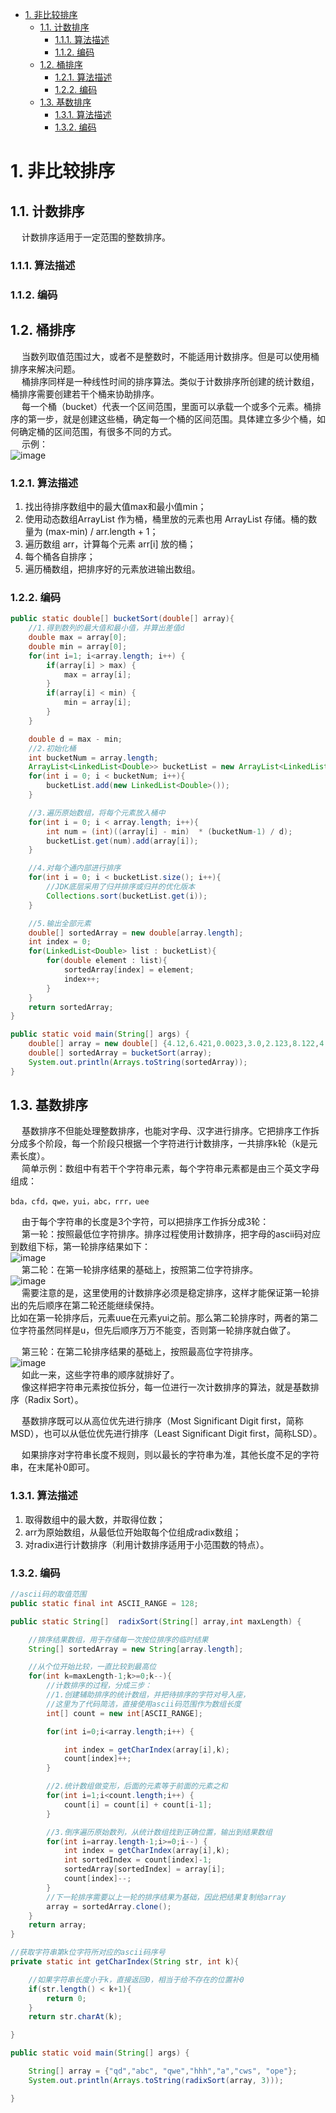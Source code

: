 

<!-- TOC -->

- [1. 非比较排序](#1-非比较排序)
    - [1.1. 计数排序](#11-计数排序)
        - [1.1.1. 算法描述](#111-算法描述)
        - [1.1.2. 编码](#112-编码)
    - [1.2. 桶排序](#12-桶排序)
        - [1.2.1. 算法描述](#121-算法描述)
        - [1.2.2. 编码](#122-编码)
    - [1.3. 基数排序](#13-基数排序)
        - [1.3.1. 算法描述](#131-算法描述)
        - [1.3.2. 编码](#132-编码)

<!-- /TOC -->

# 1. 非比较排序
## 1.1. 计数排序  
&emsp; 计数排序适用于一定范围的整数排序。

### 1.1.1. 算法描述  

### 1.1.2. 编码  


## 1.2. 桶排序  
&emsp; 当数列取值范围过大，或者不是整数时，不能适用计数排序。但是可以使用桶排序来解决问题。  
&emsp; 桶排序同样是一种线性时间的排序算法。类似于计数排序所创建的统计数组，桶排序需要创建若干个桶来协助排序。  
&emsp; 每一个桶（bucket）代表一个区间范围，里面可以承载一个或多个元素。桶排序的第一步，就是创建这些桶，确定每一个桶的区间范围。具体建立多少个桶，如何确定桶的区间范围，有很多不同的方式。  
&emsp; 示例：  
![image](https://gitee.com/wt1814/pic-host/raw/master/images/java/function/function-7.png)  

### 1.2.1. 算法描述
1. 找出待排序数组中的最大值max和最小值min；
2. 使用动态数组ArrayList 作为桶，桶里放的元素也用 ArrayList 存储。桶的数量为 (max-min) / arr.length + 1；
3. 遍历数组 arr，计算每个元素 arr[i] 放的桶；
4. 每个桶各自排序；
5. 遍历桶数组，把排序好的元素放进输出数组。

### 1.2.2. 编码

```java
public static double[] bucketSort(double[] array){
    //1.得到数列的最大值和最小值，并算出差值d
    double max = array[0];
    double min = array[0];
    for(int i=1; i<array.length; i++) {
        if(array[i] > max) {
            max = array[i];
        }
        if(array[i] < min) {
            min = array[i];
        }
    }

    double d = max - min;
    //2.初始化桶
    int bucketNum = array.length;
    ArrayList<LinkedList<Double>> bucketList = new ArrayList<LinkedList<Double>>(bucketNum);
    for(int i = 0; i < bucketNum; i++){
        bucketList.add(new LinkedList<Double>());
    }

    //3.遍历原始数组，将每个元素放入桶中
    for(int i = 0; i < array.length; i++){
        int num = (int)((array[i] - min)  * (bucketNum-1) / d);
        bucketList.get(num).add(array[i]);
    }

    //4.对每个通内部进行排序
    for(int i = 0; i < bucketList.size(); i++){
        //JDK底层采用了归并排序或归并的优化版本
        Collections.sort(bucketList.get(i));
    }

    //5.输出全部元素
    double[] sortedArray = new double[array.length];
    int index = 0;
    for(LinkedList<Double> list : bucketList){
        for(double element : list){
            sortedArray[index] = element;
            index++;
        }
    }
    return sortedArray;
}

public static void main(String[] args) {
    double[] array = new double[] {4.12,6.421,0.0023,3.0,2.123,8.122,4.12, 10.09};
    double[] sortedArray = bucketSort(array);
    System.out.println(Arrays.toString(sortedArray));
}
```  

## 1.3. 基数排序  
&emsp; 基数排序不但能处理整数排序，也能对字母、汉字进行排序。它把排序工作拆分成多个阶段，每一个阶段只根据一个字符进行计数排序，一共排序k轮（k是元素长度）。  
&emsp; 简单示例：数组中有若干个字符串元素，每个字符串元素都是由三个英文字母组成：  

    bda，cfd，qwe，yui，abc，rrr，uee
  
&emsp; 由于每个字符串的长度是3个字符，可以把排序工作拆分成3轮：  
&emsp; 第一轮：按照最低位字符排序。排序过程使用计数排序，把字母的ascii码对应到数组下标，第一轮排序结果如下：  
![image](https://gitee.com/wt1814/pic-host/raw/master/images/java/function/function-8.png)  
&emsp; 第二轮：在第一轮排序结果的基础上，按照第二位字符排序。  
![image](https://gitee.com/wt1814/pic-host/raw/master/images/java/function/function-9.png)  
&emsp; 需要注意的是，这里使用的计数排序必须是稳定排序，这样才能保证第一轮排出的先后顺序在第二轮还能继续保持。  
比如在第一轮排序后，元素uue在元素yui之前。那么第二轮排序时，两者的第二位字符虽然同样是u，但先后顺序万万不能变，否则第一轮排序就白做了。  

&emsp; 第三轮：在第二轮排序结果的基础上，按照最高位字符排序。   
![image](https://gitee.com/wt1814/pic-host/raw/master/images/java/function/function-10.png)  
&emsp; 如此一来，这些字符串的顺序就排好了。  
&emsp; 像这样把字符串元素按位拆分，每一位进行一次计数排序的算法，就是基数排序（Radix Sort）。  

&emsp; 基数排序既可以从高位优先进行排序（Most Significant Digit first，简称MSD），也可以从低位优先进行排序（Least Significant Digit first，简称LSD）。  

&emsp; 如果排序对字符串长度不规则，则以最长的字符串为准，其他长度不足的字符串，在末尾补0即可。  

### 1.3.1. 算法描述  
1. 取得数组中的最大数，并取得位数；
2. arr为原始数组，从最低位开始取每个位组成radix数组；
3. 对radix进行计数排序（利用计数排序适用于小范围数的特点）。

### 1.3.2. 编码  

```java
//ascii码的取值范围
public static final int ASCII_RANGE = 128;

public static String[]  radixSort(String[] array,int maxLength) {

    //排序结果数组，用于存储每一次按位排序的临时结果
    String[] sortedArray = new String[array.length];

    //从个位开始比较，一直比较到最高位
    for(int k=maxLength-1;k>=0;k--){
        //计数排序的过程，分成三步：
        //1.创建辅助排序的统计数组，并把待排序的字符对号入座，
        //这里为了代码简洁，直接使用ascii码范围作为数组长度
        int[] count = new int[ASCII_RANGE];

        for(int i=0;i<array.length;i++) {

            int index = getCharIndex(array[i],k);
            count[index]++;
        }

        //2.统计数组做变形，后面的元素等于前面的元素之和
        for(int i=1;i<count.length;i++) {
            count[i] = count[i] + count[i-1];
        }

        //3.倒序遍历原始数列，从统计数组找到正确位置，输出到结果数组
        for(int i=array.length-1;i>=0;i--) {
            int index = getCharIndex(array[i],k);
            int sortedIndex = count[index]-1;
            sortedArray[sortedIndex] = array[i];
            count[index]--;
        }
        //下一轮排序需要以上一轮的排序结果为基础，因此把结果复制给array
        array = sortedArray.clone();
    }
    return array;
}

//获取字符串第k位字符所对应的ascii码序号
private static int getCharIndex(String str, int k){

    //如果字符串长度小于k，直接返回0，相当于给不存在的位置补0
    if(str.length() < k+1){
        return 0;
    }
    return str.charAt(k);

}

public static void main(String[] args) {

    String[] array = {"qd","abc", "qwe","hhh","a","cws", "ope"};
    System.out.println(Arrays.toString(radixSort(array, 3)));

}
```

